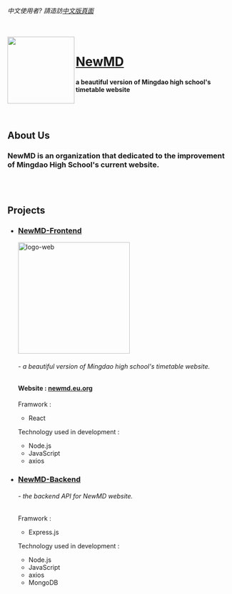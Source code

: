 <br>
  <h6><em>中文使用者? 請造訪<a href="https://github.com/NewMD-org/.github/blob/main/profile/README_zh-TW.md">中文版頁面</a></em></h6>
</br>

<a href="https://newmd.eu.org">
  <img src="https://i.ibb.co/y0gKj29/logo512.png" align="left" width="150px"/>
</a>

# [NewMD](https://newmd.eu.org)

#### a beautiful version of Mingdao high school's timetable website

<br></br>

## About Us

### NewMD is an organization that dedicated to the improvement of Mingdao High School's current website.

<br></br>

## Projects

- ### [NewMD-Frontend](https://github.com/NewMD-org/NewMD-Frontend "NewMD's Frontend")

  <a href="https://newmd.eu.org"><img src="https://i.ibb.co/W0WjRL1/logo-web.png" alt="logo-web" border="0" width="250px"></a>

  ###### - a beautiful version of Mingdao high school's timetable website.

  #### Website : [newmd.eu.org](https://newmd.eu.org "NewMD's website")

  Framwork :
  - React

  Technology used in development :
  - Node.js
  - JavaScript
  - axios

- ### [NewMD-Backend](https://github.com/NewMD-org/NewMD-Backend "NewMD's Backend")

  ###### - the backend API for NewMD website.
  Framwork :
  - Express.js

  Technology used in development :
  - Node.js
  - JavaScript
  - axios
  - MongoDB
